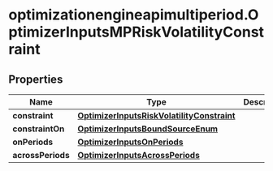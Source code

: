 # optimizationengineapimultiperiod.OptimizerInputsMPRiskVolatilityConstraint

## Properties

Name | Type | Description | Notes
------------ | ------------- | ------------- | -------------
**constraint** | [**OptimizerInputsRiskVolatilityConstraint**](OptimizerInputsRiskVolatilityConstraint.md) |  | [optional] 
**constraintOn** | [**OptimizerInputsBoundSourceEnum**](OptimizerInputsBoundSourceEnum.md) |  | [optional] 
**onPeriods** | [**OptimizerInputsOnPeriods**](OptimizerInputsOnPeriods.md) |  | [optional] 
**acrossPeriods** | [**OptimizerInputsAcrossPeriods**](OptimizerInputsAcrossPeriods.md) |  | [optional] 


